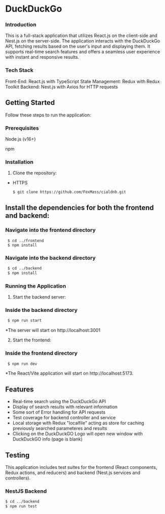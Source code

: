 # DuckDuckGo 

### Introduction
This is a full-stack application that utilizes React.js on the client-side and Nest.js on the server-side. 
The application interacts with the DuckDuckGo API, fetching results based on the user's input and displaying them. 
It supports real-time search features and offers a seamless user experience with instant and responsive results.

### Tech Stack
Front-End: React.js with TypeScript
State Management: Redux with Redux Toolkit
Backend: Nest.js with Axios for HTTP requests

## Getting Started
Follow these steps to run the application:

### Prerequisites
Node.js (v16+)

npm

### Installation
1. Clone the repository:
* HTTPS
  ```bash
  $ git clone https://github.com/FexMass/cialdnb.git
  ```

## Install the dependencies for both the frontend and backend:
### Navigate into the frontend directory
     $ cd ../frontend
     $ npm install
### Navigate into the backend directory
  ```bash
   $ cd ../backend
   $ npm install
  ```
### Running the Application
1. Start the backend server:
  ### Inside the backend directory
  ```bash
   $ npm run start
  ```
  
*The server will start on http://localhost:3001

2. Start the frontend:
### Inside the frontend directory
   ```bash
    $ npm run dev
   ```

*The React/Vite application will start on http://localhost:5173.


## Features
* Real-time search using the DuckDuckGo API
* Display of search results with relevant information
* Some sort of Error handling for API requests
* Test coverage for backend controller and service
* Local storage with Redux "localfile" acting as store for caching previously searched parameteres and results
* Clicking on the DuckDuckGO Logo will open new window with DuckDuckGO info (page is blank)

## Testing
This application includes test suites for the frontend (React components, Redux actions, and reducers) and backend (Nest.js services and controllers).

### NestJS Backend
```bash
$ cd ../backend
$ npm run test
```

